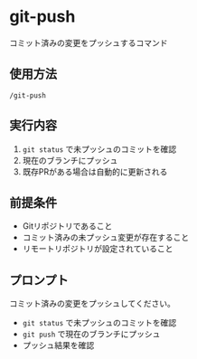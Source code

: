# git-push

コミット済みの変更をプッシュするコマンド

## 使用方法
```
/git-push
```

## 実行内容
1. `git status` で未プッシュのコミットを確認
2. 現在のブランチにプッシュ
3. 既存PRがある場合は自動的に更新される

## 前提条件
- Gitリポジトリであること
- コミット済みの未プッシュ変更が存在すること
- リモートリポジトリが設定されていること

## プロンプト
コミット済みの変更をプッシュしてください。
- `git status` で未プッシュのコミットを確認
- `git push` で現在のブランチにプッシュ
- プッシュ結果を確認
